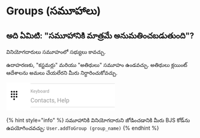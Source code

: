 # Groups (సమూహాలు)

## అది ఏమిటి: "సమూహానికి మాత్రమే అనుమతించబడుతుంది"?

వినియోగదారులు సమూహంలో సభ్యులు కావచ్చు.

ఉదాహరణకు, "కస్టమర్లు" మరియు "అతిథులు" సమూహం ఉండవచ్చు. అతిథులు క్లయింట్ ఆదేశాలను అమలు చేయలేరని మీరు నిర్ధారించుకోవచ్చు.

![కమాండ్ ఎడిటింగ్‌లో సమూహాన్ని సవరించవచ్చు](../.gitbook/assets/image%20%2829%29.png)

{% hint style="info" %}
సమూహానికి వినియోగదారుని జోడించడానికి మీరు BJS కోడ్‌ను ఉపయోగించవచ్చు: `User.addToGroup (group_name)`
{% endhint %}

